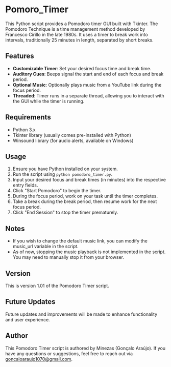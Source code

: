 # Pomoro_Timer
This Python script provides a Pomodoro timer GUI built with Tkinter. The Pomodoro Technique is a time management method developed by Francesco Cirillo in the late 1980s. It uses a timer to break work into intervals, traditionally 25 minutes in length, separated by short breaks.

## Features
- **Customizable Timer**: Set your desired focus time and break time.
- **Auditory Cues**: Beeps signal the start and end of each focus and break period.
- **Optional Music**: Optionally plays music from a YouTube link during the focus period.
- **Threaded**: Timer runs in a separate thread, allowing you to interact with the GUI while the timer is running.

## Requirements
- Python 3.x
- Tkinter library (usually comes pre-installed with Python)
- Winsound library (for audio alerts, available on Windows)

## Usage
1. Ensure you have Python installed on your system.
2. Run the script using `python pomodoro_timer.py`.
3. Input your desired focus and break times (in minutes) into the respective entry fields.
4. Click "Start Pomodoro" to begin the timer.
5. During the focus period, work on your task until the timer completes.
6. Take a break during the break period, then resume work for the next focus period.
7. Click "End Session" to stop the timer prematurely.

## Notes
- If you wish to change the default music link, you can modify the music_url variable in the script.
- As of now, stopping the music playback is not implemented in the script. You may need to manually stop it from your browser.

## Version
This is version 1.01 of the Pomodoro Timer script.

## Future Updates
Future updates and improvements will be made to enhance functionality and user experience.

## Author
This Pomodoro Timer script is authored by Minezas (Gonçalo Araújo). If you have any questions or suggestions, feel free to reach out via goncaloaraujo1070@gmail.com.

